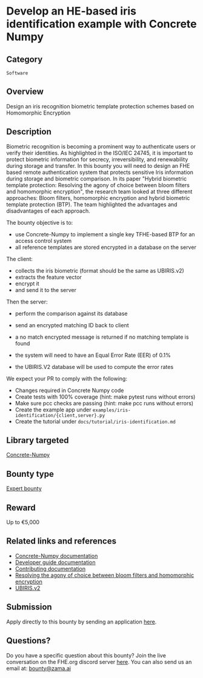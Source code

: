 # Develop an HE-based iris identification example with Concrete Numpy

## Category
`Software`

## Overview
Design an iris recognition biometric template protection schemes based on Homomorphic Encryption

## Description

Biometric recognition is becoming a prominent way to authenticate users or verify their identities. As highlighted in the ISO/IEC 24745, it is important to protect biometric information for secrecy, irreversibility, and renewability during storage and transfer.
In this bounty you will need to design an FHE based remote authentication system that protects sensitive Iris information during storage and biometric comparison.
In its paper "Hybrid biometric template protection: Resolving the agony of choice between bloom filters and homomorphic encryption", the research team looked at three different approaches: Bloom filters, homomorphic encryption and hybrid biometric template protection (BTP). The team highlighted the advantages and disadvantages of each approach.

The bounty objective is to:

* use Concrete-Numpy to implement a single key TFHE-based BTP for an access control system
* all reference templates are stored encrypted in a database on the server

The client:
* collects the iris biometric (format should be the same as UBIRIS.v2)
* extracts the feature vector
* encrypt it
* and send it to the server

Then the server:
* perform the comparison against its database
* send an encrypted matching ID back to client
* a no match encrypted message is returned if no matching template is found

* the system will need to have an Equal Error Rate (EER) of 0.1%
* the UBIRIS.V2 database will be used to compute the error rates

We expect your PR to comply with the following:

* Changes required in Concrete Numpy code
* Create tests with 100% coverage (hint: make pytest runs without errors)
* Make sure pcc checks are passing (hint: make pcc runs without errors)
* Create the example app under `examples/iris-identification/{client,server}.py`
* Create the tutorial under `docs/tutorial/iris-identification.md`

## Library targeted
[Concrete-Numpy](https://github.com/zama-ai/concrete-numpy)

## Bounty type
[Expert bounty](https://github.com/zama-ai/bounty-program#expert-bounties)

## Reward
Up to €5,000

## Related links and references
- [Concrete-Numpy documentation](https://docs.zama.ai/concrete-numpy)
- [Developer guide documentation](https://docs.zama.ai/concrete-numpy/developer/)
- [Contributing documentation](https://docs.zama.ai/concrete-numpy/developer/contributing)
- [Resolving the agony of choice between bloom filters and homomorphic encryption](https://doi.org/10.1049/bme2.12075)
- [UBIRIS.v2](http://iris.di.ubi.pt/ubiris2.html)

## Submission
Apply directly to this bounty by sending an application [here](https://zama.ai/bounty-program-application).

## Questions?
Do you have a specific question about this bounty? Join the live conversation on the FHE.org discord server [here](https://discord.fhe.org). You can also send us an email at: bounty@zama.ai
